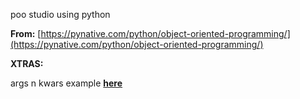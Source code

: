 poo studio using python

**From:**
[https://pynative.com/python/object-oriented-programming/](https://pynative.com/python/object-oriented-programming/)


**XTRAS:**

args n kwars example [**here**](https://colab.research.google.com/drive/1tT90BGyYoENYko7-7j1fJSFiCWhJ__Kz#scrollTo=l20QxTTRnwPK)


